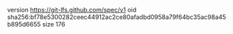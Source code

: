 version https://git-lfs.github.com/spec/v1
oid sha256:bf78e5300282ceec44912ac2ce80afadbd0958a79f64bc35ac98a45b895d6655
size 176
